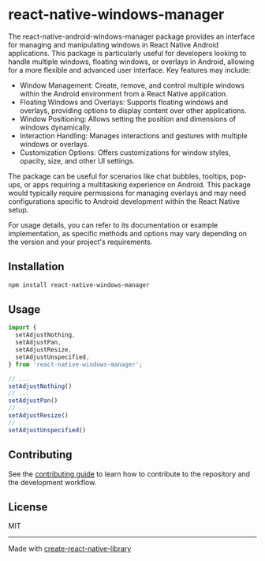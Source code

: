# react-native-windows-manager

The react-native-android-windows-manager package provides an interface for managing and manipulating windows in React Native Android applications. This package is particularly useful for developers looking to handle multiple windows, floating windows, or overlays in Android, allowing for a more flexible and advanced user interface. Key features may include:

- Window Management: Create, remove, and control multiple windows within the Android environment from a React Native application.
- Floating Windows and Overlays: Supports floating windows and overlays, providing options to display content over other applications.
- Window Positioning: Allows setting the position and dimensions of windows dynamically.
- Interaction Handling: Manages interactions and gestures with multiple windows or overlays.
- Customization Options: Offers customizations for window styles, opacity, size, and other UI settings.

The package can be useful for scenarios like chat bubbles, tooltips, pop-ups, or apps requiring a multitasking experience on Android. This package would typically require permissions for managing overlays and may need configurations specific to Android development within the React Native setup.

For usage details, you can refer to its documentation or example implementation, as specific methods and options may vary depending on the version and your project's requirements.

## Installation

```sh
npm install react-native-windows-manager
```

## Usage


```js
import {
  setAdjustNothing,
  setAdjustPan,
  setAdjustResize,
  setAdjustUnspecified,
} from 'react-native-windows-manager';

// ...
setAdjustNothing()
// ...
setAdjustPan()
// ...
setAdjustResize()
// ...
setAdjustUnspecified()
```


## Contributing

See the [contributing guide](CONTRIBUTING.md) to learn how to contribute to the repository and the development workflow.

## License

MIT

---

Made with [create-react-native-library](https://github.com/callstack/react-native-builder-bob)

